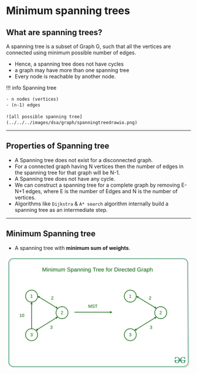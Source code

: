 # Minimum spanning trees

## What are spanning trees?

A spanning tree is a subset of Graph G, such that all the vertices are connected using minimum possible number of edges.

- Hence, a spanning tree does not have cycles
- a graph may have more than one spanning tree
- Every node is reachable by another node.

!!! info
    Spanning tree

    - n nodes (vertices)
    - (n-1) edges
    
    ![all possible spanning tree](../../../images/dsa/graph/spanningtreedrawio.png)

---

## Properties of Spanning tree

- A Spanning tree does not exist for a disconnected graph.
- For a connected graph having N vertices then the number of edges in the spanning tree for that graph will be N-1.
- A Spanning tree does not have any cycle.
- We can construct a spanning tree for a complete graph by removing E-N+1 edges, where E is the number of Edges and N is the number of vertices.
- Algorithms like `Dijkstra` & `A* search` algorithm internally build a spanning tree as an intermediate step.

---

## Minimum Spanning tree

- A spanning tree with **minimum sum of weights**.

![mst](../../../images/dsa/graph/mst.jpg)